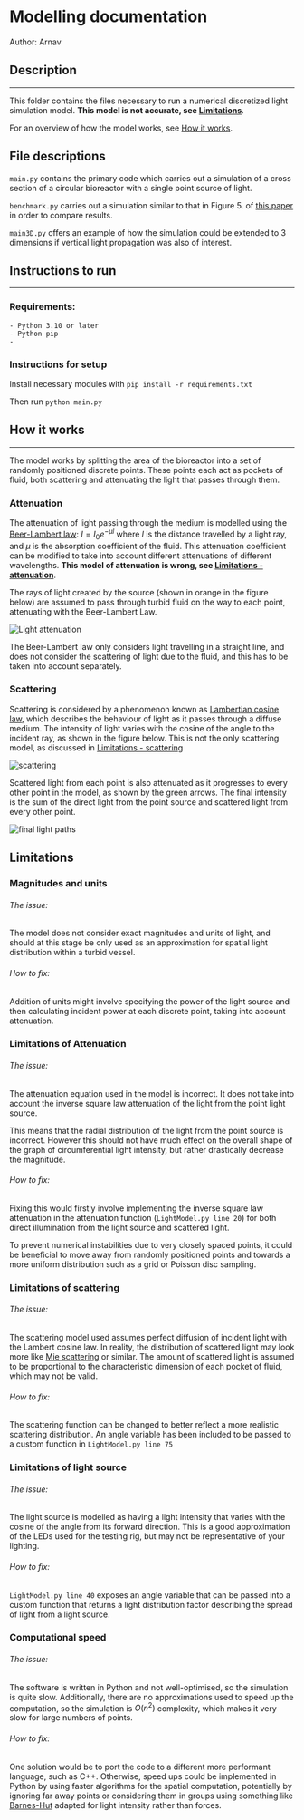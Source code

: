 # Modelling documentation
Author: Arnav

## Description
---

This folder contains the files necessary to run a numerical discretized light simulation model. **This model is not accurate, see [Limitations](#limitations)**.

For an overview of how the model works, see [How it works](#how-it-works).

## File descriptions
`main.py` contains the primary code which carries out a simulation of a cross section of a circular bioreactor with a single point source of light.

`benchmark.py` carries out a simulation similar to that in Figure 5. of [this paper](https://www.spiedigitallibrary.org/journals/journal-of-biomedical-optics/volume-19/issue-04/045003/Monte-Carlo-simulation-of-light-transport-in-turbid-medium-with/10.1117/1.JBO.19.4.045003.full?SSO=1&tab=ArticleLinkFigureTable) in order to compare results.

`main3D.py` offers an example of how the simulation could be extended to 3 dimensions if vertical light propagation was also of interest. 



## Instructions to run
---

### Requirements:
    - Python 3.10 or later
    - Python pip
    -  
    
### Instructions for setup

Install necessary modules with `pip install -r requirements.txt`

Then run `python main.py`

## How it works
---

The model works by splitting the area of the bioreactor into a set of randomly positioned discrete points. 
These points each act as pockets of fluid, both scattering and attenuating the light that passes through them.

### Attenuation
The attenuation of light passing through the medium is modelled using the [Beer-Lambert law](https://en.wikipedia.org/wiki/Beer%E2%80%93Lambert_law): $I = I_0 e^{-\mu l}$ where $l$ is the distance travelled by a light ray, and $\mu$ is the absorption coefficient of the fluid. This attenuation coefficient can be modified to take into account different attenuations of different wavelengths. **This model of attenuation is wrong, see [Limitations - attenuation](#limitations-of-attenuation)**.

The rays of light created by the source (shown in orange in the figure below) are assumed to pass through turbid fluid on the way to each point, attenuating with the Beer-Lambert Law.

![Light attenuation](images/attenuation.png)

The Beer-Lambert law only considers light travelling in a straight line, and does not consider the scattering of light due to the fluid, and this has to be taken into account separately.

### Scattering
Scattering is considered by a phenomenon known as [Lambertian cosine law](https://www.sciencedirect.com/science/article/pii/B9780123860224000066), which describes the behaviour of light as it passes through a diffuse medium. The intensity of light varies with the cosine of the angle to the incident ray, as shown in the figure below. This is not the only scattering model, as discussed in [Limitations - scattering](#limitations-of-scattering)

![scattering](images/scattering.png)

Scattered light from each point is also attenuated as it progresses to every other point in the model, as shown by the green arrows. The final intensity is the sum of the direct light from the point source and scattered light from every other point.

![final light paths](images/finalsum.png)

## Limitations

### Magnitudes and units
###### The issue:
The model does not consider exact magnitudes and units of light, and should at this stage be only used as an approximation for spatial light distribution within a turbid vessel.

###### How to fix:
Addition of units might involve specifying the power of the light source and then calculating incident power at each discrete point, taking into account attenuation.

### Limitations of Attenuation


###### The issue:
The attenuation equation used in the model is incorrect. It does not take into account the inverse square law attenuation of the light from the point light source. 

This means that the radial distribution of the light from the point source is incorrect. However this should not have much effect on the overall shape of the graph of circumferential light intensity, but rather drastically decrease the magnitude.

###### How to fix:
Fixing this would firstly involve implementing the inverse square law attenuation in the attenuation function (`LightModel.py line 20`) for both direct illumination from the light source and scattered light.

To prevent numerical instabilities due to very closely spaced points, it could be beneficial to move away from randomly positioned points and towards a more uniform distribution such as a grid or Poisson disc sampling.

### Limitations of scattering
###### The issue:
The scattering model used assumes perfect diffusion of incident light with the Lambert cosine law. In reality, the distribution of scattered light may look more like [Mie scattering](https://en.wikipedia.org/wiki/Mie_scattering) or similar. The amount of scattered light is assumed to be proportional to the characteristic dimension of each pocket of fluid, which may not be valid.

###### How to fix:
The scattering function can be changed to better reflect a more realistic scattering distribution. An angle variable has been included to be passed to a custom function in `LightModel.py line 75`

### Limitations of light source
###### The issue:
The light source is modelled as having a light intensity that varies with the cosine of the angle from its forward direction. This is a good approximation of the LEDs used for the testing rig, but may not be representative of your lighting.

###### How to fix:
`LightModel.py line 40` exposes an angle variable that can be passed into a custom function that returns a light distribution factor describing the spread of light from a light source.


### Computational speed
###### The issue:
The software is written in Python and not well-optimised, so the simulation is quite slow. Additionally, there are no approximations used to speed up the computation, so the simulation is $O(n^2)$ complexity, which makes it very slow for large numbers of points.

###### How to fix:
One solution would be to port the code to a different more performant language, such as C++. Otherwise, speed ups could be implemented in Python by using faster algorithms for the spatial computation, potentially by ignoring far away points or considering them in groups using something like [Barnes-Hut](https://jheer.github.io/barnes-hut/) adapted for light intensity rather than forces.












